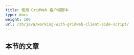 ```yaml
---
title: 使用 GridWeb 客户端脚本
type: docs
weight: 100
url: /zh/java/working-with-gridweb-client-side-script/
---
```

##  **本节的文章**

